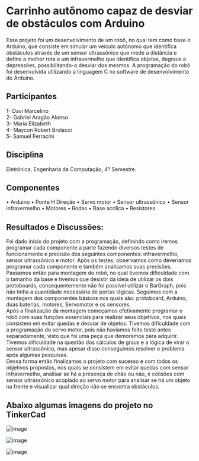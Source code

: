 # Carrinho autônomo capaz de desviar de obstáculos com Arduino

Esse projeto foi um desenvolvimento de um robô, no qual tem como base o Arduino, que consiste em simular um veículo autônomo que identifica obstáculos através de um sensor ultrassônico que mede a distância e define a melhor rota e um infravermelho que identifica objetos, degraus e depressões, possibilitando-o desviar dos mesmos. A programação do robô foi desenvolvida utilizando a linguagem C no software de desenvolvimento do Arduino.

## Participantes
1- Davi Marcelino <br />
2- Gabriel Aragão Alonso <br />
3- Maria Elizabeth <br />
4- Maycon Robert Brolacci <br />
5- Samuel Ferracini <br />

## Disciplina
Eletrônica, Engenharia da Computação, 4º Semestre.

## Componentes
•	Arduino
•	Ponte H Direção
•	Servo motor
•	Sensor ultrassônico
•	Sensor infravermelho
•	Motores
•	Rodas
•	Base acrílica
•	Resistores


## Resultados e Discussões:
Foi dado início do projeto com a programação, definindo como iremos programar cada componente a parte fazendo diversos testes de funcionamento e precisão dos seguintes componentes: infravermelho, sensor ultrassônico e motor. Após os testes, observamos como deveríamos programar cada componente e também analisamos suas precisões. <br /> 
Passamos então para montagem do robô, no qual tivemos dificuldade com o tamanho da base e tivemos que desistir da ideia de utilizar os dois protoboards, consequentemente não foi possível utilizar o BarGraph, pois não tinha a quantidade necessária de portas lógicas. Seguimos com a montagem dos componentes básicos nos quais são: protoboard, Arduino, duas baterias, motores, Servomotor e os sensores. <br />
Após a finalização da montagem começamos efetivamente programar o robô com suas funções essenciais para realizar seus objetivos, nos quais consistem em evitar quedas e desviar de objetos. Tivemos dificuldade com a programação do servo motor, pois não havíamos feito teste antes separadamente, visto que foi uma peça que demoramos para adquirir. Tivemos dificuldade na questão dos cálculos de graus e a lógica de virar o sensor ultrassônico, mas apesar disso conseguimos resolver o problema após algumas pesquisas. <br />
Dessa forma então finalizamos o projeto com sucesso e com todos os objetivos propostos, nos quais se consistem em evitar quedas com sensor infravermelho, analisar se há a presença de chão ou não, e colisões com sensor ultrassônico acoplado ao servo motor para analisar se há um objeto na frente e visualizar qual direção não se encontra obstáculos.

## Abaixo algumas imagens do projeto no TinkerCad

![image](https://user-images.githubusercontent.com/25436067/112561976-14a6ba00-8db5-11eb-9cec-806167113fe9.png)

![image](https://user-images.githubusercontent.com/25436067/112561998-1e302200-8db5-11eb-8268-9fe931bfdc8c.png)

![image](https://user-images.githubusercontent.com/25436067/112562027-2be5a780-8db5-11eb-9049-41b76e86ecbd.png)

